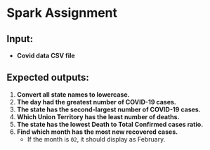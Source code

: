 # Spark Assignment

## Input:
- **Covid data CSV file**

## Expected outputs:
1. **Convert all state names to lowercase.**
2. **The day had the greatest number of COVID-19 cases.**
3. **The state has the second-largest number of COVID-19 cases.**
4. **Which Union Territory has the least number of deaths.**
5. **The state has the lowest Death to Total Confirmed cases ratio.**
6. **Find which month has the most new recovered cases.**
   - If the month is `02`, it should display as February.
